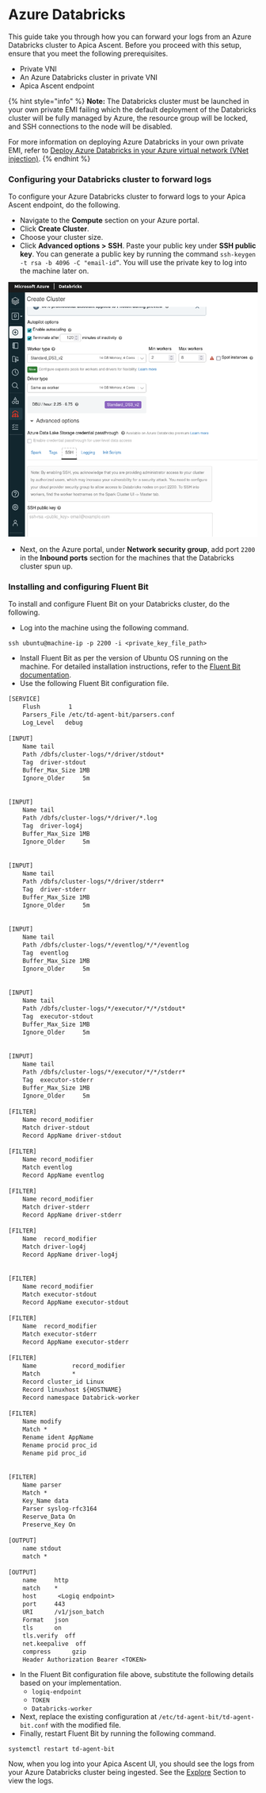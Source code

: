 # Azure Databricks

This guide take you through how you can forward your logs from an Azure Databricks cluster to Apica Ascent. Before you proceed with this setup, ensure that you meet the following prerequisites.&#x20;

* Private VNI
* An Azure Databricks cluster in private VNI
* Apica Ascent endpoint

{% hint style="info" %}
**Note:** The Databricks cluster must be launched in your own private EMI failing which the default deployment of the Databricks cluster will be fully managed by Azure, the resource group will be locked, and SSH connections to the node will be disabled.&#x20;

For more information on deploying Azure Databricks in your own private EMI, refer to [Deploy Azure Databricks in your Azure virtual network (VNet injection)](https://docs.microsoft.com/en-us/azure/databricks/administration-guide/cloud-configurations/azure/vnet-inject).
{% endhint %}

### Configuring your Databricks cluster to forward logs

To configure your Azure Databricks cluster to forward logs to your Apica Ascent endpoint, do the following.&#x20;

* Navigate to the **Compute** section on your Azure portal.&#x20;
* Click **Create Cluster**.
* Choose your cluster size.
* Click **Advanced options >** **SSH**. Paste your public key under **SSH public key**. You can generate a public key by running the command `ssh-keygen -t rsa -b 4096 -C "email-id”`. You will use the private key to log into the machine later on.

![](<../.gitbook/assets/0 (4)>)

* Next, on the Azure portal, under **Network security group**, add port `2200` in the **Inbound ports** section for the machines that the Databricks cluster spun up.

### Installing and configuring Fluent Bit

To install and configure Fluent Bit on your Databricks cluster, do the following.&#x20;

* Log into the machine using the following command.

```
ssh ubuntu@machine-ip -p 2200 -i <private_key_file_path>
```

* Install Fluent Bit as per the version of Ubuntu OS running on the machine. For detailed installation instructions, refer to the [Fluent Bit documentation](https://docs.fluentbit.io/manual/installation/getting-started-with-fluent-bit).&#x20;
* Use the following Fluent Bit configuration file.

```
[SERVICE]
    Flush        1
    Parsers_File /etc/td-agent-bit/parsers.conf
    Log_Level   debug 

[INPUT]
    Name tail
    Path /dbfs/cluster-logs/*/driver/stdout*
    Tag  driver-stdout
    Buffer_Max_Size 1MB
    Ignore_Older     5m


[INPUT]
    Name tail
    Path /dbfs/cluster-logs/*/driver/*.log
    Tag  driver-log4j
    Buffer_Max_Size 1MB
    Ignore_Older     5m


[INPUT]
    Name tail
    Path /dbfs/cluster-logs/*/driver/stderr*
    Tag  driver-stderr
    Buffer_Max_Size 1MB
    Ignore_Older     5m

    
[INPUT]
    Name tail
    Path /dbfs/cluster-logs/*/eventlog/*/*/eventlog
    Tag  eventlog
    Buffer_Max_Size 1MB
    Ignore_Older     5m


[INPUT]
    Name tail
    Path /dbfs/cluster-logs/*/executor/*/*/stdout*
    Tag  executor-stdout
    Buffer_Max_Size 1MB
    Ignore_Older     5m


[INPUT]
    Name tail
    Path /dbfs/cluster-logs/*/executor/*/*/stderr*
    Tag  executor-stderr
    Buffer_Max_Size 1MB
    Ignore_Older     5m
    
[FILTER]
    Name record_modifier
    Match driver-stdout 
    Record AppName driver-stdout

[FILTER]
    Name record_modifier
    Match eventlog 
    Record AppName eventlog
    
[FILTER]
    Name record_modifier
    Match driver-stderr
    Record AppName driver-stderr

[FILTER]
    Name  record_modifier
    Match driver-log4j
    Record AppName driver-log4j


[FILTER]
    Name record_modifier
    Match executor-stdout
    Record AppName executor-stdout

[FILTER]
    Name  record_modifier
    Match executor-stderr
    Record AppName executor-stderr

[FILTER]
    Name          record_modifier
    Match         *
    Record cluster_id Linux
    Record linuxhost ${HOSTNAME}
    Record namespace Databrick-worker

[FILTER]
    Name modify
    Match *
    Rename ident AppName
    Rename procid proc_id 
    Rename pid proc_id


[FILTER]
    Name parser
    Match *
    Key_Name data
    Parser syslog-rfc3164
    Reserve_Data On
    Preserve_Key On

[OUTPUT]
    name stdout
    match *

[OUTPUT]
    name     http
    match    *
    host      <Logiq endpoint>
    port     443
    URI      /v1/json_batch
    Format   json
    tls      on
    tls.verify  off
    net.keepalive  off
    compress      gzip
    Header Authorization Bearer <TOKEN>
```

* In the Fluent Bit configuration file above, substitute the following details based on your implementation.&#x20;
  * `logiq-endpoint`
  * `TOKEN`
  * `Databricks-worker`
* Next, replace the existing configuration at `/etc/td-agent-bit/td-agent-bit.conf` with the modified file.
* Finally, restart Fluent Bit by running the following command.&#x20;

```
systemctl restart td-agent-bit
```

Now, when you log into your Apica Ascent UI, you should see the logs from your Azure Databricks cluster being ingested. See the [Explore](../log-management/explore-logs.md) Section to view the logs.
